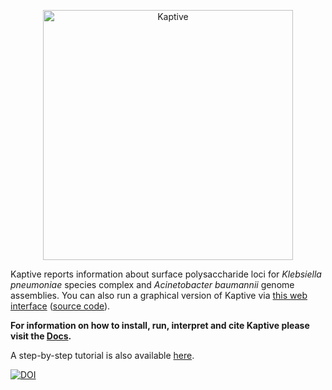 <p align="center"><img src="extras/kaptive_logo.png" alt="Kaptive" width="400"></p>


Kaptive reports information about surface polysaccharide loci for _Klebsiella pneumoniae_ species complex and _Acinetobacter baumannii_ genome assemblies. You can also run a graphical version of Kaptive via [this web interface](http://kaptive-web.erc.monash.edu/) ([source code](https://github.com/kelwyres/Kaptive-Web)).

**For information on how to install, run, interpret and cite Kaptive please visit the [Docs](https://kaptive.readthedocs.io/en/latest/).**

A step-by-step tutorial is also available [here](https://bit.ly/kaptive-workshop).

[![DOI](https://zenodo.org/badge/60247148.svg)](https://zenodo.org/badge/latestdoi/60247148)
